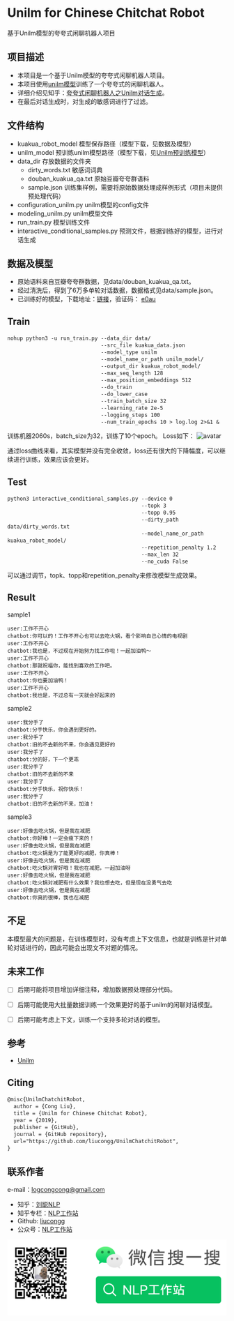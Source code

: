 # Unilm for Chinese Chitchat Robot
基于Unilm模型的夸夸式闲聊机器人项目

## 项目描述
* 本项目是一个基于Unilm模型的夸夸式闲聊机器人项目。
* 本项目使用[unilm模型](https://github.com/YunwenTechnology/Unilm)训练了一个夸夸式的闲聊机器人。
* 详细介绍见知乎：[夸夸式闲聊机器人之Unilm对话生成](https://zhuanlan.zhihu.com/p/170358507)。
* 在最后对话生成时，对生成的敏感词进行了过滤。

## 文件结构
* kuakua_robot_model 模型保存路径（模型下载，见数据及模型）
* unilm_model 预训练unilm模型路径（模型下载，见[Unilm预训练模型](https://github.com/YunwenTechnology/Unilm)）
* data_dir 存放数据的文件夹
   * dirty_words.txt 敏感词词典
   * douban_kuakua_qa.txt 原始豆瓣夸夸群语料
   * sample.json 训练集样例，需要将原始数据处理成样例形式（项目未提供预处理代码）
* configuration_unilm.py unilm模型的config文件
* modeling_unilm.py unilm模型文件
* run_train.py 模型训练文件
* interactive_conditional_samples.py 预测文件，根据训练好的模型，进行对话生成

## 数据及模型
* 原始语料来自豆瓣夸夸群数据，见data/douban_kuakua_qa.txt。
* 经过清洗后，得到了6万多单轮对话数据，数据格式见data/sample.json。
* 已训练好的模型，下载地址：[链接](https://pan.baidu.com/s/1OWxxeGC2rndwVCGav8kbqQ)，验证码： [e0au]()

## Train
```
nohup python3 -u run_train.py --data_dir data/ 
                              --src_file kuakua_data.json 
                              --model_type unilm 
                              --model_name_or_path unilm_model/ 
                              --output_dir kuakua_robot_model/ 
                              --max_seq_length 128 
                              --max_position_embeddings 512 
                              --do_train 
                              --do_lower_case 
                              --train_batch_size 32 
                              --learning_rate 2e-5 
                              --logging_steps 100 
                              --num_train_epochs 10 > log.log 2>&1 &
```
训练机器2060s，batch_size为32，训练了10个epoch。
Loss如下：
![avatar](image/tensorboard.png)

通过loss曲线来看，其实模型并没有完全收敛，loss还有很大的下降幅度，可以继续进行训练，效果应该会更好。

## Test
```
python3 interactive_conditional_samples.py --device 0
                                           --topk 3
                                           --topp 0.95
                                           --dirty_path data/dirty_words.txt
                                           --model_name_or_path kuakua_robot_model/
                                           --repetition_penalty 1.2
                                           --max_len 32 
                                           --no_cuda False
```
可以通过调节，topk、topp和repetition_penalty来修改模型生成效果。
## Result

sample1
```
user:工作不开心
chatbot:你可以的！工作不开心也可以去吃火锅，看个影响自己心情的电视剧
user:工作不开心
chatbot:我也是，不过现在开始努力找工作啦！一起加油鸭～
user:工作不开心
chatbot:那就祝福你，能找到喜欢的工作吧。
user:工作不开心
chatbot:你也要加油鸭！
user:工作不开心
chatbot:我也是，不过总有一天就会好起来的
```
sample2
```
user:我分手了
chatbot:分手快乐，你会遇到更好的。
user:我分手了
chatbot:旧的不去新的不来，你会遇见更好的
user:我分手了
chatbot:分的好，下一个更乖
user:我分手了
chatbot:旧的不去新的不来
user:我分手了
chatbot:分手快乐，祝你快乐！
user:我分手了
chatbot:旧的不去新的不来，加油！
```
sample3
```
user:好像去吃火锅，但是我在减肥
chatbot:你好棒！一定会瘦下来的！
user:好像去吃火锅，但是我在减肥
chatbot:吃火锅是为了能更好的减肥，你真棒！
user:好像去吃火锅，但是我在减肥
chatbot:吃火锅对胃好哦！我也在减肥，一起加油呀
user:好像去吃火锅，但是我在减肥
chatbot:吃火锅对减肥有什么效果？我也想去吃，但是现在没勇气去吃
user:好像去吃火锅，但是我在减肥
chatbot:你真的很棒，我也在减肥
```

## 不足
本模型最大的问题是，在训练模型时，没有考虑上下文信息，也就是训练是针对单轮对话进行的，因此可能会出现文不对题的情况。

## 未来工作
- [ ] 后期可能将项目增加详细注释，增加数据预处理部分代码。
- [ ] 后期可能使用大批量数据训练一个效果更好的基于unilm的闲聊对话模型。
- [ ] 后期可能考虑上下文，训练一个支持多轮对话的模型。


## 参考
* [Unilm](https://github.com/YunwenTechnology/Unilm)

## Citing
```
@misc{UnilmChatchitRobot,
  author = {Cong Liu},
  title = {Unilm for Chinese Chitchat Robot},
  year = {2019},
  publisher = {GitHub},
  journal = {GitHub repository},
  url="https://github.com/liucongg/UnilmChatchitRobot",
}
```

## 联系作者
e-mail：logcongcong@gmail.com

* 知乎：[刘聪NLP](https://www.zhihu.com/people/LiuCongNLP)
* 知乎专栏：[NLP工作站](https://zhuanlan.zhihu.com/c_1131882304422936576)
* Github: [liucongg](https://github.com/liucongg)
* 公众号：[NLP工作站]()

![](image/logcong.png)
